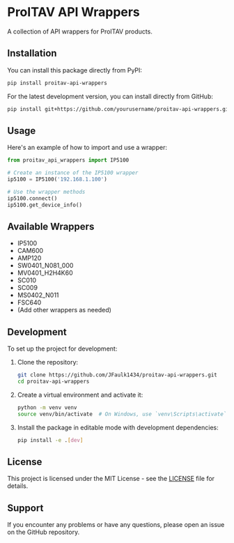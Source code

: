# ProITAV API Wrappers

A collection of API wrappers for ProITAV products.

## Installation

You can install this package directly from PyPI:

```bash
pip install proitav-api-wrappers
```

For the latest development version, you can install directly from GitHub:

```bash
pip install git+https://github.com/yourusername/proitav-api-wrappers.git
```

## Usage

Here's an example of how to import and use a wrapper:

```python
from proitav_api_wrappers import IP5100

# Create an instance of the IP5100 wrapper
ip5100 = IP5100('192.168.1.100')

# Use the wrapper methods
ip5100.connect()
ip5100.get_device_info()
```

## Available Wrappers

- IP5100
- CAM600
- AMP120
- SW0401_N081_000
- MV0401_H2H4K60
- SC010
- SC009
- MS0402_N011
- FSC640
- (Add other wrappers as needed)

## Development

To set up the project for development:

1. Clone the repository:

   ```bash
   git clone https://github.com/JFaulk1434/proitav-api-wrappers.git
   cd proitav-api-wrappers
   ```

2. Create a virtual environment and activate it:

   ```bash
   python -m venv venv
   source venv/bin/activate  # On Windows, use `venv\Scripts\activate`
   ```

3. Install the package in editable mode with development dependencies:

   ```bash
   pip install -e .[dev]
   ```

## License

This project is licensed under the MIT License - see the [LICENSE](LICENSE) file for details.

## Support

If you encounter any problems or have any questions, please open an issue on the GitHub repository.
